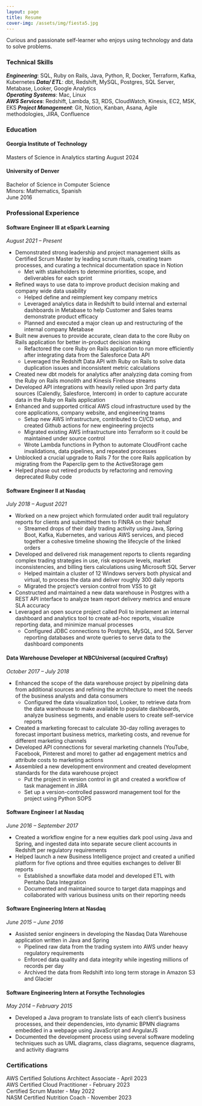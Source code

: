 ```yaml
---
layout: page
title: Resume
cover-img: /assets/img/fiesta5.jpg
---
```


Curious and passionate self-learner who enjoys using technology and data to solve problems.

### Technical Skills
***Engineering***: SQL, Ruby on Rails, Java, Python, R, Docker, Terraform, Kafka, Kubernetes 
***Data/ ETL***: dbt, Redshift, MySQL, Postgres, SQL Server, Metabase, Looker, Google Analytics  
***Operating Systems***: Mac, Linux  
***AWS Services***: Redshift, Lambda, S3, RDS, CloudWatch, Kinesis, EC2, MSK, EKS 
***Project Management***: Git, Notion, Kanban, Asana, Agile methodologies, JIRA, Confluence  

### Education
#### Georgia Institute of Technology
Masters of Science in Analytics
starting August 2024

#### University of Denver  
Bachelor of Science in Computer Science  
Minors: Mathematics, Spanish  
June 2016 

### Professional Experience
#### Software Engineer III at eSpark Learning 
*August 2021 – Present*   
* Demonstrated strong leadership and project management skills as Certified Scrum Master by leading scrum rituals, creating team processes, and curating a technical documentation space in Notion
    * Met with stakeholders to determine priorities, scope, and deliverables for each sprint
* Refined ways to use data to improve product decision making and company wide data usability
    * Helped define and reimplement key company metrics
    * Leveraged analytics data in Redshift to build internal and external dashboards in Metabase to help Customer and Sales teams demonstrate product efficacy
    * Planned and executed a major clean up and restructuring of the internal company Metabase
* Built new avenues to provide accurate, clean data to the core Ruby on Rails application for better in-product decision making
    * Refactored the core Ruby on Rails application to run more efficiently after integrating data from the Salesforce Data API
    * Leveraged the Redshift Data API with Ruby on Rails to solve data duplication issues and inconsistent metric calculations
* Created new dbt models for analytics after analyzing data coming from the Ruby on Rails monolith and Kinesis Firehose streams
* Developed API integrations with heavily relied upon 3rd party data sources (Calendly, Salesforce, Intercom) in order to capture accurate data in the Ruby on Rails application
* Enhanced and supported critical AWS cloud infrastructure used by the core applications, company website, and engineering teams
    * Setup new AWS infrastructure, contributed to CI/CD setup, and created Github actions for new engineering projects
    * Migrated existing AWS infrastructure into Terraform so it could be maintained under source control
    * Wrote Lambda functions in Python to automate CloudFront cache invalidations, data pipelines, and repeated processes
* Unblocked a crucial upgrade to Rails 7 for the core Rails application by migrating from the Paperclip gem to the ActiveStorage gem
* Helped phase out retired products by refactoring and removing deprecated Ruby code

#### Software Engineer II at Nasdaq 
*July 2018 – August 2021*
* Worked on a new project which formulated order audit trail regulatory reports for clients and submitted them to FINRA on their behalf
    * Streamed drops of their daily trading activity using Java, Spring Boot, Kafka, Kubernetes, and various AWS services, and pieced together a cohesive timeline showing the lifecycle of the linked orders
* Developed and delivered risk management reports to clients regarding complex trading strategies in use, risk exposure levels, market inconsistencies, and billing tiers calculations using Microsoft SQL Server
    * Helped maintain a cluster of 12 Windows servers both physical and virtual, to process the data and deliver roughly 300 daily reports
    * Migrated the project’s version control from VSS to git
* Constructed and maintained a new data warehouse in Postgres with a REST API interface to analyze team report delivery metrics and ensure SLA accuracy
* Leveraged an open source project called Poli to implement an internal dashboard and analytics tool to create ad-hoc reports, visualize reporting data, and minimize manual processes
    * Configured JDBC connections to Postgres, MySQL, and SQL Server reporting databases and wrote queries to serve data to the dashboard components

#### Data Warehouse Developer at NBCUniversal (acquired Craftsy)
*October 2017 – July 2018*  
* Enhanced the scope of the data warehouse project by pipelining data from additional sources and refining the architecture to meet the needs of the business analysts and data consumers
    * Configured the data visualization tool, Looker, to retrieve data from the data warehouse to make available to populate dashboards, analyze business segments, and enable users to create self-service reports
* Created a marketing forecast to calculate 30-day rolling averages to forecast important business metrics, marketing costs, and revenue for different marketing channels
* Developed API connections for several marketing channels (YouTube, Facebook, Pinterest and more) to gather ad engagement metrics and attribute costs to marketing actions
* Assembled a new development environment and created development standards for the data warehouse project
    * Put the project in version control in git and created a workflow of task management in JIRA
    * Set up a version-controlled password management tool for the project using Python SOPS

#### Software Engineer I at Nasdaq
*June 2016 – September 2017*  
* Created a workflow engine for a new equities dark pool using Java and Spring, and ingested data into separate secure client accounts in Redshift per regulatory requirements
* Helped launch a new Business Intelligence project and created a unified platform for five options and three equities exchanges to deliver BI reports
    * Established a snowflake data model and developed ETL with Pentaho Data Integration
    * Documented and maintained source to target data mappings and collaborated with various business units on their reporting needs

#### Software Engineering Intern at Nasdaq
*June 2015 – June 2016*
* Assisted senior engineers in developing the Nasdaq Data Warehouse application written in Java and Spring
    * Pipelined raw data from the trading system into AWS under heavy regulatory requirements
    * Enforced data quality and data integrity while ingesting millions of records per day
    * Archived the data from Redshift into long term storage in Amazon S3 and Glacier

#### Software Engineering Intern at Forsythe Technologies
*May 2014 – February 2015*
* Developed a Java program to translate lists of each client’s business processes, and their dependencies, into dynamic BPMN diagrams embedded in a webpage using JavaScript and AngularJS
* Documented the development process using several software modeling techniques such as UML diagrams, class diagrams, sequence diagrams, and activity diagrams

### Certifications
AWS Certified Solutions Architect Associate - April 2023  
AWS Certified Cloud Practitioner - February 2023  
Certified Scrum Master - May 2022  
NASM Certified Nutrition Coach - November 2023 